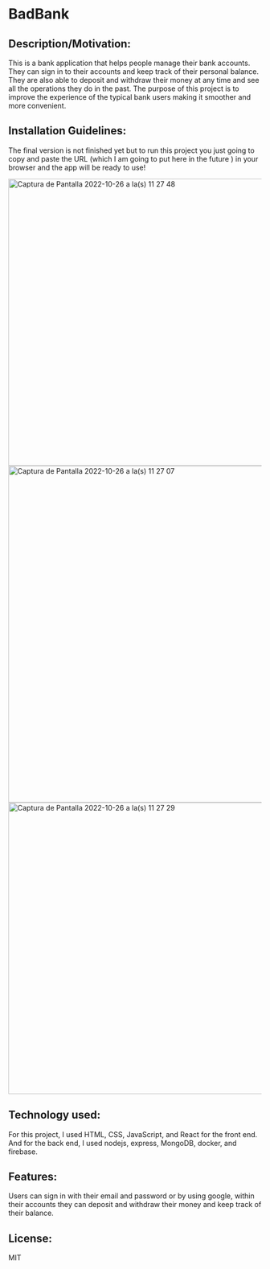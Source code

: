 # BadBank

## Description/Motivation: 
 This is a bank application that helps people manage their bank accounts.  They can sign in to their accounts and keep track of their personal balance. They are also able to deposit and withdraw their money at any time and see all the operations they do in the past. The purpose of this project is to improve the experience of the typical bank users making it smoother and more convenient.

## Installation Guidelines:
The final version is not finished yet but to run this project you just going to copy and paste the URL (which I am going to put here in the future ) in your browser and the app will be ready to use! 

<img width="571" alt="Captura de Pantalla 2022-10-26 a la(s) 11 27 48" src="https://user-images.githubusercontent.com/77693396/198087020-05c21d94-c9d8-4e6f-a8c3-70a12481445a.png">
<img width="670" alt="Captura de Pantalla 2022-10-26 a la(s) 11 27 07" src="https://user-images.githubusercontent.com/77693396/198087328-9658ed65-6ba9-4924-9587-580fa96d74a1.png">
<img width="580" alt="Captura de Pantalla 2022-10-26 a la(s) 11 27 29" src="https://user-images.githubusercontent.com/77693396/198087368-88895724-1c11-4b89-9c1a-bf9e754dd86f.png">

## Technology used: 
For this project, I used HTML, CSS, JavaScript, and React for the front end.
And for the back end, I used nodejs, express, MongoDB, docker, and firebase.

## Features: 
Users can sign in with their email and password or by using google, within their accounts they can deposit and withdraw their money and keep track of their balance.

## License: 
MIT
